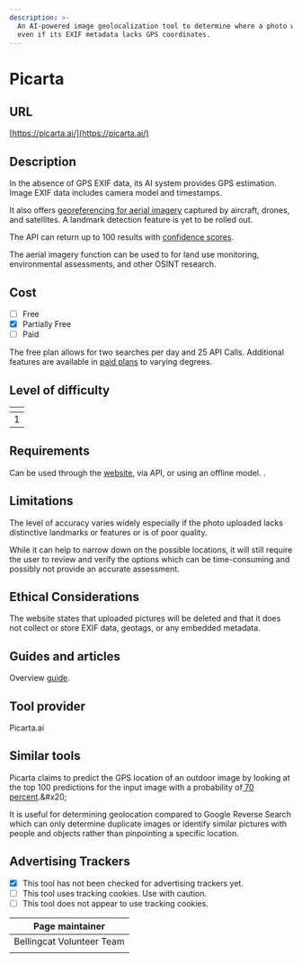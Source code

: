```yaml
---
description: >-
  An AI-powered image geolocalization tool to determine where a photo was taken
  even if its EXIF metadata lacks GPS coordinates.
---
```


# Picarta

## URL

[https://picarta.ai/](https://picarta.ai/)

## Description

In the absence of GPS EXIF data, its AI system provides GPS estimation. Image EXIF data includes camera model and timestamps.&#x20;

It also offers [georeferencing for aerial imagery](https://picarta.ai/aerial-imagery) captured by aircraft, drones, and satellites. A landmark detection feature is yet to be rolled out.

The API can return up to 100 results with [confidence scores](https://picarta.ai/how-to-use?utm_source=chatgpt.com).&#x20;

The aerial imagery function can be used to for land use monitoring, environmental assessments, and other OSINT research.&#x20;

## Cost

* [ ] Free
* [x] Partially Free
* [ ] Paid

The free plan allows for two searches per day and 25 API Calls. Additional features are available in [paid plans](https://picarta.ai/pricing) to varying degrees.

## Level of difficulty

<table><thead><tr><th data-type="rating" data-max="5"></th></tr></thead><tbody><tr><td>1</td></tr></tbody></table>

## Requirements

Can be used through the [website](https://picarta.ai/how-to-use?), via API, or using an offline model. .&#x20;

## Limitations

The level of accuracy varies widely especially if the photo uploaded lacks distinctive landmarks or features or is of poor quality.&#x20;

While it can help to narrow down on the possible locations, it will still require the user to review and verify the options which can be time-consuming and possibly not provide an accurate assessment.

## Ethical Considerations

The website states that uploaded pictures will be deleted and that it does not collect or store EXIF data, geotags, or any embedded metadata.

## Guides and articles

Overview [guide](https://openaimaster.com/what-is-picarta-ai-how-to-use/).

## Tool provider

Picarta.ai

## Similar tools

Picarta claims to predict the GPS location of an outdoor image by looking at the top 100 predictions for the input image with a probability of[ 70 percent](https://picarta.ai/how-to-use?).&#x20;

It is useful for determining geolocation compared to Google Reverse Search which can only determine duplicate images or identify similar pictures with people and objects rather than pinpointing a specific location.

## Advertising Trackers

* [x] This tool has not been checked for advertising trackers yet.
* [ ] This tool uses tracking cookies. Use with caution.
* [ ] This tool does not appear to use tracking cookies.

| Page maintainer           |
| ------------------------- |
| Bellingcat Volunteer Team |
|                           |
